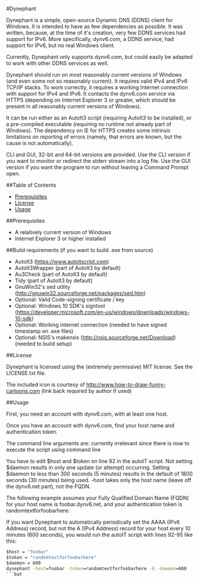 #Dynephant

Dynephant is a simple, open-source Dynamic DNS (DDNS) client for
Windows. It is intended to have as few dependencies as possible. It
was written, because, at the time of it's creation, very few DDNS
services had support for IPv6. More specifically, dynv6.com, a DDNS
service, had support for IPv6, but no real Windows client.

Currently, Dynephant only supports dynv6.com, but could easily be
adapted to work with other DDNS services as well.

Dynephant should run on most reasonably current versions of Windows
(and even some not so reasonably current). It requires valid IPv4 and
IPv6 TCP/IP stacks. To work correctly, it requires a working Internet
connection with support for IPv4 and IPv6. It contacts the dynv6.com
service via HTTPS (depending on Internet Explorer 3 or greater, which
should be present in all reasonably current versions of Windows).

It can be run either as an AutoIt3 script (requiring AutoIt3 to be
installed), or a pre-compiled executable (requiring no runtime not
already part of Windows). The dependency on IE for HTTPS creates
some intrinsic limitations on reporting of errors (namely, that
errors are known, but the cause is not automatically).

CLI and GUI, 32-bit and 64-bit versions are provided. Use the CLI
version if you want to monitor or redirect the stderr stream into
a log file. Use the GUI version if you want the program to run
without leaving a Command Prompt open.

##Table of Contents

* [Prerequisites](#prerequisites)
* [License](#license)
* [Usage](#usage)

##Prerequisites

* A relatively current version of Windows
* Internet Explorer 3 or higher installed

##Build requirements (if you want to build .exe from source)

* AutoIt3 (https://www.autoitscript.com)
* AutoIt3Wrapper (part of AutoIt3 by default)
* Au3Check (part of AutoIt3 by default)
* Tidy (part of AutoIt3 by default)
* GnuWin32's sed utility (http://gnuwin32.sourceforge.net/packages/sed.htm)
* Optional: Valid Code-signing certificate / key
* Optional: Windows 10 SDK's signtool (https://developer.microsoft.com/en-us/windows/downloads/windows-10-sdk)
* Optional: Working internet connection (needed to have signed timestamp on .exe files)
* Optional: NSIS's makensis (http://nsis.sourceforge.net/Download) (needed to build setup)

##License

Dynephant is licensed using the (extremely permissive) MIT license.
See the LICENSE.txt file.

The included icon is courtesy of http://www.how-to-draw-funny-cartoons.com
(link back required by author if used)

##Usage

First, you need an account with dynv6.com, with at least one host.

Once you have an account with dynv6.com, find your host name and
authentication token.

The command line arguments are:
currently irrelevant since there is now to execute the script using command line

You have to edit $host and $token on line 92 in the autoIT script.
Not setting $daemon results in only one update (or attempt) occurring.
Setting $daemon to less than 300 seconds (5 minutes) results in the default
of 1800 seconds (30 minutes) being used.
-host takes only the host name (leave off the dynv6.net part), not the FQDN.


The following example assumes your Fully Qualified Domain Name (FQDN)
for your host name is foobar.dynv6.net, and your authentication token
is randomtextforfoobarhere:

If you want Dynephant to automatically periodically set the AAAA
(IPv6 Address) record, but not the A (IPv4 Address) record for your host
every 10 minutes (600 seconds), you would run the autoIT script with lines 92-95 
like this:
```bat
$host = "foobar"
$token = "randomtextforfoobarhere"
$daemon = 600
dynephant -host=foobar -token=randomtextforfoobarhere -6 -daemon=600
```bat
